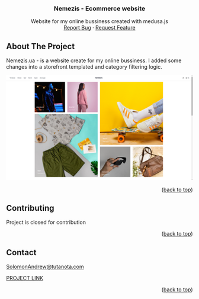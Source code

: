 <a name="readme-top"></a>



<br />
<div align="center">
    <h3 align="center">
        Nemezis - Ecommerce website
    </h3>

  <p align="center">
    Website for my online bussiness created with medusa.js
    <br />
    <a href="https://github.com/HackHead/nemezis.ua/issues">Report Bug</a>
    ·
    <a href="https://github.com/HackHead/nemezis.ua/issues">Request Feature</a>
  </p>
</div>

<!-- ABOUT THE PROJECT -->
## About The Project
Nemezis.ua - is a website create for my online bussiness. I added some changes into a storefront templated and category filtering logic.

![Screenshot](./docs/screen.png)



<p align="right">(<a href="#readme-top">back to top</a>)</p>


<!-- CONTRIBUTING -->
## Contributing

Project is closed for contribution

<p align="right">(<a href="#readme-top">back to top</a>)</p>

<!-- CONTACT -->
## Contact

SolomonAndrew@tutanota.com

[PROJECT LINK](https://github.com/HackHead/nemezis.ua)

<p align="right">(<a href="#readme-top">back to top</a>)</p>


